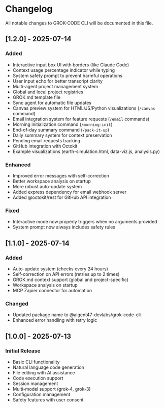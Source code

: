 # Changelog

All notable changes to GROK-CODE CLI will be documented in this file.

## [1.2.0] - 2025-07-14

### Added
- Interactive input box UI with borders (like Claude Code)
- Context usage percentage indicator while typing
- System safety prompt to prevent harmful operations
- User input echo for better transcript clarity
- Multi-agent project management system
- Global and local project registries
- GROK.md template file
- Sync agent for automatic file updates
- Canvas preview system for HTML/JS/Python visualizations (`/canvas` command)
- Email integration system for feature requests (`/email` commands)
- Morning initialization command (`/morning-init`)
- End-of-day summary command (`/pack-it-up`)
- Daily summary system for context preservation
- Pending email requests tracking
- GitHub integration with Octokit
- Example visualizations (earth-simulation.html, data-viz.js, analysis.py)

### Enhanced
- Improved error messages with self-correction
- Better workspace analysis on startup
- More robust auto-update system
- Added express dependency for email webhook server
- Added @octokit/rest for GitHub API integration

### Fixed
- Interactive mode now properly triggers when no arguments provided
- System prompt now always includes safety rules

## [1.1.0] - 2025-07-14

### Added
- Auto-update system (checks every 24 hours)
- Self-correction on API errors (retries up to 2 times)
- GROK.md context support (global and project-specific)
- Workspace analysis on startup
- MCP Zapier connector for automation

### Changed
- Updated package name to @aigent47-devlabs/grok-code-cli
- Enhanced error handling with retry logic

## [1.0.0] - 2025-07-13

### Initial Release
- Basic CLI functionality
- Natural language code generation
- File editing with AI assistance
- Code execution support
- Session management
- Multi-model support (grok-4, grok-3)
- Configuration management
- Safety features with user consent